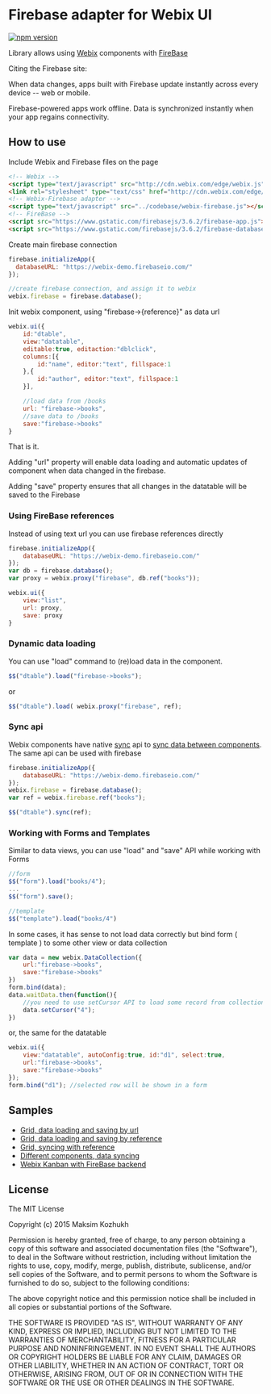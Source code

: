 Firebase adapter for Webix UI
=============================

[![npm version](https://badge.fury.io/js/webix-firebase.svg)](https://badge.fury.io/js/webix-firebase)

Library allows using [Webix](http://webix.com) components with [FireBase](https://firebase.google.com/)

Citing the Firebase site:

When data changes, apps built with Firebase update instantly across every device -- web or mobile.

Firebase-powered apps work offline. Data is synchronized instantly when your app regains connectivity.


How to use
-----------

Include Webix and Firebase files on the page

```html
<!-- Webix -->
<script type="text/javascript" src="http://cdn.webix.com/edge/webix.js"></script>
<link rel="stylesheet" type="text/css" href="http://cdn.webix.com/edge/webix.css">
<!-- Webix-Firebase adapter -->
<script type="text/javascript" src="../codebase/webix-firebase.js"></script>
<!-- FireBase -->
<script src="https://www.gstatic.com/firebasejs/3.6.2/firebase-app.js"></script>
<script src="https://www.gstatic.com/firebasejs/3.6.2/firebase-database.js"></script>


```

Create main firebase connection

```js
firebase.initializeApp({
  databaseURL: "https://webix-demo.firebaseio.com/"
});

//create firebase connection, and assign it to webix
webix.firebase = firebase.database();
```

Init webix component, using "firebase->{reference}" as data url

```js
webix.ui({
	id:"dtable",
	view:"datatable",
	editable:true, editaction:"dblclick",
	columns:[{
		id:"name", editor:"text", fillspace:1
	},{
		id:"author", editor:"text", fillspace:1
	}],

	//load data from /books
	url: "firebase->books",
	//save data to /books
	save:"firebase->books"
}
```	

That is it.

Adding "url" property will enable data loading and automatic updates of component when data changed in the firebase. 

Adding "save" property ensures that all changes in the datatable will be saved to the Firebase



### Using FireBase references

Instead of using text url you can use firebase references directly 

```js
firebase.initializeApp({
	databaseURL: "https://webix-demo.firebaseio.com/"
});
var db = firebase.database();
var proxy = webix.proxy("firebase", db.ref("books"));

webix.ui({
	view:"list",
	url: proxy,
	save: proxy
}
```


### Dynamic data loading

You can use "load" command to (re)load data in the component. 

```js
$$("dtable").load("firebase->books");
```

or

```js
$$("dtable").load( webix.proxy("firebase", ref);
```




### Sync api

Webix components have native [sync](http://docs.webix.com/api__link__ui.proto_sync.html) api to [sync data between components](http://docs.webix.com/desktop__data_binding.html). The same api can be used with firebase

```js
firebase.initializeApp({
	databaseURL: "https://webix-demo.firebaseio.com/"
});
webix.firebase = firebase.database();
var ref = webix.firebase.ref("books");

$$("dtable").sync(ref);
```

### Working with Forms and Templates


Similar to data views, you can use "load" and "save" API while working with Forms

```js
//form
$$("form").load("books/4");
...
$$("form").save();

//template
$$("template").load("books/4")
```

In some cases, it has sense to not load data correctly but bind form ( template ) to some other view or data collection

```js
var data = new webix.DataCollection({
	url:"firebase->books",
	save:"firebase->books"
})
form.bind(data);
data.waitData.then(function(){
	//you need to use setCursor API to load some record from collection into a form
	data.setCursor("4");
})
```

or, the same for the datatable

```js
webix.ui({
	view:"datatable", autoConfig:true, id:"d1", select:true,
	url:"firebase->books",
	save:"firebase->books"
});
form.bind("d1"); //selected row will be shown in a form
```

Samples
-----------

- [Grid, data loading and saving by url](http://webix-hub.github.io/webix-firebase/samples/01_datatable_url.html)
- [Grid, data loading and saving by reference](http://webix-hub.github.io/webix-firebase/samples/02_datatable_ref.html)
- [Grid, syncing with reference](http://webix-hub.github.io/webix-firebase/samples/03_datatable_sync.html)
- [Different components, data syncing](http://webix-hub.github.io/webix-firebase/samples/04_other_components.html)
- [Webix Kanban with FireBase backend](http://webix-hub.github.io/webix-firebase/samples/05_kanban.html)


License
----------

The MIT License

Copyright (c) 2015 Maksim Kozhukh 

Permission is hereby granted, free of charge, to any person obtaining a copy
of this software and associated documentation files (the "Software"), to deal
in the Software without restriction, including without limitation the rights
to use, copy, modify, merge, publish, distribute, sublicense, and/or sell
copies of the Software, and to permit persons to whom the Software is
furnished to do so, subject to the following conditions:

The above copyright notice and this permission notice shall be included in
all copies or substantial portions of the Software.

THE SOFTWARE IS PROVIDED "AS IS", WITHOUT WARRANTY OF ANY KIND, EXPRESS OR
IMPLIED, INCLUDING BUT NOT LIMITED TO THE WARRANTIES OF MERCHANTABILITY,
FITNESS FOR A PARTICULAR PURPOSE AND NONINFRINGEMENT. IN NO EVENT SHALL THE
AUTHORS OR COPYRIGHT HOLDERS BE LIABLE FOR ANY CLAIM, DAMAGES OR OTHER
LIABILITY, WHETHER IN AN ACTION OF CONTRACT, TORT OR OTHERWISE, ARISING FROM,
OUT OF OR IN CONNECTION WITH THE SOFTWARE OR THE USE OR OTHER DEALINGS IN
THE SOFTWARE.
